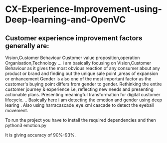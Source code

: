  CX-Experience-Improvement-using-Deep-learning-and-OpenVC
==========================================================
Customer experience improvement factors generally are:
---------------------------------------------------
 Vision,Customer Behaviour
 Customer value proposition,operation
 Organisation,Technology
...
i am basically focusing on Vision,Customer Behaviour as it  gives the most obvious reaction of any consumer about any product or brand and finding out the unique sale point ,areas of expansion or enhancement
Gender is also one of the most important factor as the customer's buying point differs from gender to gender.
Rethinking the entire customer journey & experience i.e, reflecting new needs and presenting actionable plans.
Presenting meaningful transformation for digital customer lifecycle.
..
Basically here i am detecting the emotion and gender using deep learing .
Also using harracascade_eye.xml cascade to detect the eyeball movement.

To run the project you have to install the required dependencies and then python3 emotion.py

It is giving accuracy of 90%-93%.

